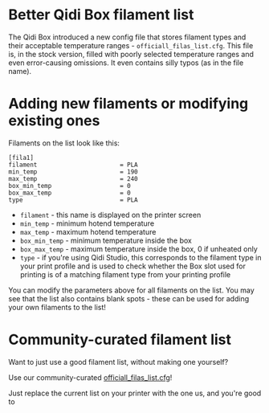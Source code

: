 # Better Qidi Box filament list

The Qidi Box introduced a new config file that stores filament types and their acceptable temperature ranges - `officiall_filas_list.cfg`. This file is, in the stock version, filled with poorly selected temperature ranges and even error-causing omissions. It even contains silly typos (as in the file name).

# Adding new filaments or modifying existing ones

Filaments on the list look like this:

```
[fila1]
filament                       = PLA
min_temp                       = 190
max_temp                       = 240
box_min_temp                   = 0
box_max_temp                   = 0
type                           = PLA
```

- `filament` - this name is displayed on the printer screen
- `min_temp` - minimum hotend temperature
- `max_temp` - maximum hotend temperature
- `box_min_temp` - minimum temperature inside the box
- `box_max_temp` - maximum temperature inside the box, 0 if unheated only
- `type` - if you're using Qidi Studio, this corresponds to the filament type in your print profile and is used to check whether the Box slot used for printing is of a matching filament type from your printing profile

You can modify the parameters above for all filaments on the list. You may see that the list also contains blank spots - these can be used for adding your own filaments to the list!

# Community-curated filament list

Want to just use a good filament list, without making one yourself?

Use our community-curated [officiall_filas_list.cfg](./officiall_filas_list.cfg)!

Just replace the current list on your printer with the one us, and you're good to
